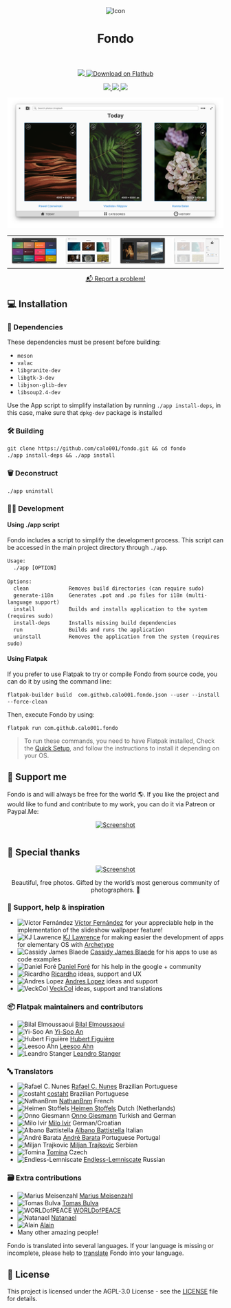 <div align="center">
  <span align="center"> <img width="120" height="120" class="center" src="https://raw.githubusercontent.com/calo001/fondo/master/data/images/com.github.calo001.fondo.png" alt="Icon"></span>
  <h1 align="center">Fondo</h1>
  <h3 align="center"></h3>
</div>

<br/>

<p align="center">
    <a href="https://appcenter.elementary.io/com.github.calo001.fondo" target="_blank">
        <img src="https://appcenter.elementary.io/badge.svg">
    </a>
    <a href='https://flathub.org/apps/details/com.github.calo001.fondo' target="_blank"><img width='150' alt='Download on Flathub' src='https://flathub.org/assets/badges/flathub-badge-en.png'/></a>
</p>

<p align="center">
  <a href="https://github.com/calo001/fondo">
    <img src="https://img.shields.io/badge/Version-1.6.0-orange.svg">
  </a>
  <a href="https://github.com/calo001/fondo/blob/master/LICENSE.md">
    <img src="https://img.shields.io/badge/License-GPL%20v3-blue.svg">
  </a>
  <a href="https://travis-ci.org/calo001/fondo">
    <img src="https://travis-ci.org/calo001/fondo.svg?branch=master">
  </a>
</p>

<p align="center">
    <img src="data/images/screenshot_1.png" alt="Screenshot">
    <table>
      <tr>
        <td>
          <img src="data/images/screenshot_2.png" alt="Screenshot">
        </td>
        <td>
          <img src="data/images/screenshot_3.png" alt="Screenshot">
        </td>
        <td>
          <img src="data/images/screenshot_4.png" alt="Screenshot">
        </td>
        <td>
          <img src="data/images/screenshot_5.png" alt="Screenshot">
        </td>
      </tr>
    </table>
</p>
<p align="center">
  <a href="https://github.com/calo001/fondo/issues/new">📬️ Report a problem!</a>
</p>

## 💻️ Installation

### 🔖️ Dependencies
These dependencies must be present before building:
 - `meson`
 - `valac`
 - `libgranite-dev`
 - `libgtk-3-dev`
 - `libjson-glib-dev`
 - `libsoup2.4-dev`


Use the App script to simplify installation by running `./app install-deps`, in this case, make sure that `dpkg-dev` package is installed
 
 ### 🛠️ Building

```
git clone https://github.com/calo001/fondo.git && cd fondo
./app install-deps && ./app install
```

### 🗑️ Deconstruct

```
./app uninstall
```

### 👨‍💻️ Development

#### Using ./app script
Fondo includes a script to simplify the development process. This script can be accessed in the main project directory through `./app`.

```
Usage:
  ./app [OPTION]

Options:
  clean             Removes build directories (can require sudo)
  generate-i18n     Generates .pot and .po files for i18n (multi-language support)
  install           Builds and installs application to the system (requires sudo)
  install-deps      Installs missing build dependencies
  run               Builds and runs the application
  uninstall         Removes the application from the system (requires sudo)
```

#### Using Flatpak

If you prefer to use Flatpak to try or compile Fondo from source code, you can do it by using the command line:

```
flatpak-builder build  com.github.calo001.fondo.json --user --install --force-clean
```

Then, execute Fondo by using:

```
flatpak run com.github.calo001.fondo
```

>To run these commands, you need to have Flatpak installed, Check the [Quick Setup](https://flatpak.org/setup/), and follow the instructions to install it depending on your OS.

## 🍵️ Support me

Fondo is and will always be free for the world 🌎️. If you like the project and would like to fund and contribute to my work, you can do it via Patreon or Paypal.Me:

<table>
  <p align="center">
      <a href="https://www.paypal.me/calo001" target="_blank">
        <img src="resources/paypalme.png" alt="Screenshot" width="300px"/>
        </a>
    </p>
</table>

## 💜️ Special thanks

<p align="center">
  <a href="http://unsplash.com" target="_blank">
    <img src="resources/unsplash_logo.png" alt="Screenshot" width="300px">
  </a>
</p>
<p align="center">
Beautiful, free photos.
Gifted by the world’s most generous community of photographers. 🎁
</p>

### 💞️ Support, help & inspiration

- <img src="https://avatars1.githubusercontent.com/u/667239" width=15 alt="Víctor Fernández"> [Víctor Fernández](https://github.com/vfrico) for your appreciable help in the implementation of the slideshow wallpaper feature!
- <img src="https://avatars1.githubusercontent.com/u/4183007" width=15 alt="KJ Lawrence"> [KJ Lawrence](https://github.com/kjlaw89) for making easier the development of apps for elementary OS with [Archetype](https://appcenter.elementary.io/com.github.kjlaw89.archetype/)
- <img src="https://avatars3.githubusercontent.com/u/611168" width=15 alt="Cassidy James Blaede"> [Cassidy James Blaede](https://github.com/cassidyjames) for his apps to use as code examples
- <img src="https://avatars1.githubusercontent.com/u/7277719" width=15 alt="Daniel Foré"> [Daniel Foré](https://github.com/danrabbit) for his help in the google + community
- <img src="https://avatars1.githubusercontent.com/u/38895539" width=15 alt="Ricardho"> [Ricardho](https://github.com/ricdev2) ideas, support and UX
- <img src="https://avatars1.githubusercontent.com/u/1813095" width=15 alt="Andres Lopez"> [Andres Lopez](https://github.com/andreslopezrm) ideas and support
- <img src="https://avatars1.githubusercontent.com/u/34428308" width=15 alt="VeckCol"> [VeckCol](https://github.com/VeckCol) ideas, support and translations

### 📦️ Flatpak maintainers and contributors
- <img src="https://avatars1.githubusercontent.com/u/7660997" width=15 alt="Bilal Elmoussaoui"> [Bilal Elmoussaoui](https://github.com/bilelmoussaoui)
- <img src="https://avatars1.githubusercontent.com/u/18240966" width=15 alt="Yi-Soo An"> [Yi-Soo An](https://github.com/memnoth)
- <img src="https://avatars1.githubusercontent.com/u/114441" width=15 alt="Hubert Figuière"> [Hubert Figuière](https://github.com/hfiguiere)
- <img src="https://avatars1.githubusercontent.com/u/18240966" width=15 alt="Leesoo Ahn"> [Leesoo Ahn](https://github.com/memnoth)
- <img src="https://avatars1.githubusercontent.com/u/26097419" width=15 alt="Leandro Stanger"> [Leandro Stanger](https://github.com/LeandroStanger)

### 🔤️ Translators
- <img src="https://avatars1.githubusercontent.com/u/3271143" width=15 alt="Rafael C. Nunes"> [Rafael C. Nunes](https://github.com/rafaelcn) Brazilian Portuguese
- <img src="https://avatars1.githubusercontent.com/u/50637431" width=15 alt="costaht"> [costaht](https://github.com/costaht) Brazilian Portuguese
- <img src="https://avatars1.githubusercontent.com/u/45366162" width=15 alt="NathanBnm"> [NathanBnm](https://github.com/NathanBnm) French
- <img src="https://avatars1.githubusercontent.com/u/1716229" width=15 alt="Heimen Stoffels"> [Heimen Stoffels](https://github.com/Vistaus) Dutch (Netherlands)
- <img src="https://avatars1.githubusercontent.com/u/20098065" width=15 alt="Onno Giesmann"> [Onno Giesmann](https://github.com/Etamuk) Turkish and German
- <img src="https://avatars1.githubusercontent.com/u/43657314" width=15 alt="Milo Ivir"> [Milo Ivir](https://github.com/milotype) German/Croatian
- <img src="https://avatars1.githubusercontent.com/u/34811668" width=15 alt="Albano Battistella"> [Albano Battistella](https://github.com/albanobattistella) Italian
- <img src="https://avatars1.githubusercontent.com/u/62076029" width=15 alt="André Barata"> [André Barata](https://github.com/rottenpants466) Portuguese Portugal
- <img src="https://avatars.githubusercontent.com/u/43172509" width=15 alt="Miljan Trajkovic"> [Miljan Trajkovic](https://github.com/youngLights14) Serbian
- <img src="https://avatars.githubusercontent.com/u/12966757" width=15 alt="Tomina"> [Tomina](https://github.com/Thomaash) Czech
- <img src="https://avatars.githubusercontent.com/u/44338472" width=15 alt="Endless-Lemniscate"> [Endless-Lemniscate](https://github.com/Endless-Lemniscate) Russian


### 🗃️ Extra contributions
- <img src="https://avatars1.githubusercontent.com/u/10796736" width=15 alt="Marius Meisenzahl"> [Marius Meisenzahl](https://github.com/meisenzahl)
- <img src="https://avatars1.githubusercontent.com/u/2048477" width=15 alt="Tomas Bulva"> [Tomas Bulva](https://github.com/tomasbulva)
- <img src="https://avatars1.githubusercontent.com/u/28888242" width=15 alt="WORLDofPEACE"> [WORLDofPEACE](https://github.com/worldofpeace)
- <img src="https://avatars1.githubusercontent.com/u/20757825" width=15 alt="Natanael"> [Natanael](https://github.com/sudo-give-me-coffee)
- <img src="https://avatars1.githubusercontent.com/u/33765137" width=15 alt="Alain"> [Alain](https://github.com/alainm23)
- Many other amazing people!

Fondo is translated into several languages. If your language is missing or incomplete, please help to [translate](https://github.com/calo001/fondo/tree/master/po) Fondo into your language.

## 📜️ License

This project is licensed under the AGPL-3.0 License - see the [LICENSE](LICENSE.md) file for details.
